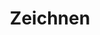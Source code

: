 ---
title: Zeichnen
eleventyNavigation:
  title: Zeichnen
  key: dg_3d_drawing
  parent: dg_3d
  order: 3
layout: "../de/3d/03-drawing.md"
---